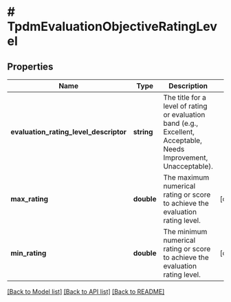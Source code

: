 # # TpdmEvaluationObjectiveRatingLevel

## Properties

Name | Type | Description | Notes
------------ | ------------- | ------------- | -------------
**evaluation_rating_level_descriptor** | **string** | The title for a level of rating or evaluation band (e.g., Excellent, Acceptable, Needs Improvement, Unacceptable). |
**max_rating** | **double** | The maximum numerical rating or score to achieve the evaluation rating level. | [optional]
**min_rating** | **double** | The minimum numerical rating or score to achieve the evaluation rating level. | [optional]

[[Back to Model list]](../../README.md#models) [[Back to API list]](../../README.md#endpoints) [[Back to README]](../../README.md)
